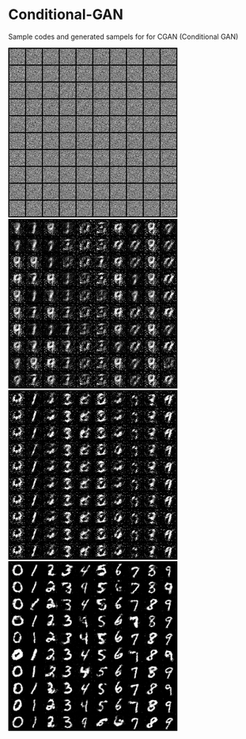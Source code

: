 # Conditional-GAN


Sample codes and generated sampels for for CGAN (Conditional GAN)




![Alt text](/Samples/0.png?raw=true "Title")
![Alt text](/Samples/1000.png?raw=true "Title")
![Alt text](/Samples/3000.png?raw=true "Title")
![Alt text](/Samples/33000.png?raw=true "Title")

